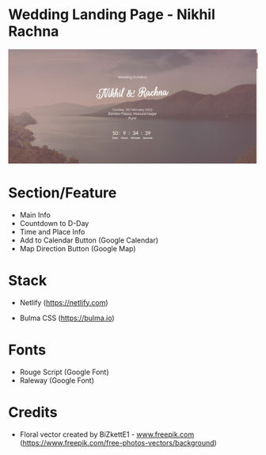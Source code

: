 # Wedding Landing Page - Nikhil Rachna

![Thumbnail](/image/thumbnail-web-nikhil-rachna-wedding.png)


# Section/Feature
- Main Info
- Countdown to D-Day
- Time and Place Info
- Add to Calendar Button (Google Calendar)
- Map Direction Button (Google Map)


# Stack
- Netlify (https://netlify.com)

- Bulma CSS (https://bulma.io)

# Fonts
- Rouge Script (Google Font)
- Raleway (Google Font)


# Credits

- Floral vector created by BiZkettE1 - www.freepik.com (https://www.freepik.com/free-photos-vectors/background)